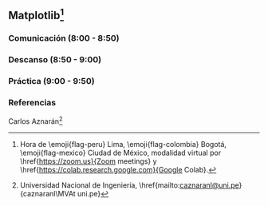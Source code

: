 ## Matplotlib[^1]

### Comunicación (8:00 - 8:50)

### Descanso (8:50 - 9:00)

### Práctica (9:00 - 9:50)

### Referencias

Carlos Aznarán[^2]

[^1]: Hora de \emoji{flag-peru} Lima, \emoji{flag-colombia} Bogotá, \emoji{flag-mexico} Ciudad de México, modalidad virtual por \href{https://zoom.us}{Zoom meetings} y \href{https://colab.research.google.com}{Google Colab}.
[^2]: Universidad Nacional de Ingeniería,
\href{mailto:caznaranl@uni.pe}{caznaranl\MVAt uni.pe}
